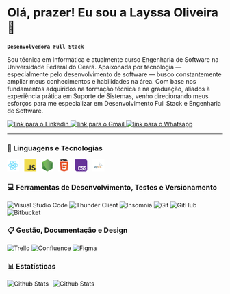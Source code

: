 # Olá, prazer! Eu sou a Layssa Oliveira 👋

**`Desenvolvedora Full Stack`**

Sou técnica em Informática e atualmente curso Engenharia de Software na Universidade Federal do Ceará. Apaixonada por tecnologia — especialmente pelo desenvolvimento de software — busco constantemente ampliar meus conhecimentos e habilidades na área. Com base nos fundamentos adquiridos na formação técnica e na graduação, aliados à experiência prática em Suporte de Sistemas, venho direcionando meus esforços para me especializar em Desenvolvimento Full Stack e Engenharia de Software.

<p align="left">
    <a href="https://www.linkedin.com/in/layssaoliveira26">
        <img src="https://img.shields.io/badge/LinkedIn-0077B5?style=for-the-badge&logo=linkedin&logoColor=white"
        alt="link para o Linkedin" />
    </a>
    <a href="mailto:layssaoliveira626@gmail.com">
        <img src="https://img.shields.io/badge/Gmail-D14836?style=for-the-badge&logo=gmail&logoColor=white"
        alt="link para o Gmail" />
    </a>
    <a href="https://wa.me/5588997848056">
        <img src="https://img.shields.io/badge/WhatsApp-25D366?style=for-the-badge&logo=whatsapp&logoColor=white"
        alt="link para o Whatsapp" />
    </a>
</p>

---
### 🤖 Linguagens e Tecnologias
<code><img height="28" src="https://raw.githubusercontent.com/github/explore/80688e429a7d4ef2fca1e82350fe8e3517d3494d/topics/react/react.png" alt="React"/></code>&nbsp;&nbsp;
<code><img height="28" src="https://raw.githubusercontent.com/github/explore/80688e429a7d4ef2fca1e82350fe8e3517d3494d/topics/javascript/javascript.png" alt="Javascript"/></code>&nbsp;&nbsp;
<code><img height="28" src="https://raw.githubusercontent.com/github/explore/80688e429a7d4ef2fca1e82350fe8e3517d3494d/topics/nodejs/nodejs.png" alt="Nodejs"/></code>&nbsp;&nbsp;
<code><img height="28" src="https://raw.githubusercontent.com/github/explore/80688e429a7d4ef2fca1e82350fe8e3517d3494d/topics/html/html.png" alt="HTML5"/></code>&nbsp;&nbsp;
<code><img height="28" src="https://raw.githubusercontent.com/github/explore/80688e429a7d4ef2fca1e82350fe8e3517d3494d/topics/css/css.png" alt="CSS"/></code>&nbsp;&nbsp;
<code><img height="28" src="https://raw.githubusercontent.com/github/explore/80688e429a7d4ef2fca1e82350fe8e3517d3494d/topics/mysql/mysql.png" alt="MySQL"/></code>&nbsp;&nbsp;
>

### 💻  Ferramentas de Desenvolvimento, Testes e Versionamento
![Visual Studio Code](https://img.shields.io/badge/-Visual%20Studio%20Code-333333?style=flat&logo=visual-studio-code&logoColor=007ACC)
![Thunder Client](https://img.shields.io/badge/-Thunder%20Client-333333?style=flat&logo=visualstudiocode&logoColor=007ACC)
![Insomnia](https://img.shields.io/badge/-Insomnia-333333?style=flat&logo=insomnia&logoColor=5849BE)
![Git](https://img.shields.io/badge/-Git-333333?style=flat&logo=git)
![GitHub](https://img.shields.io/badge/-GitHub-333333?style=flat&logo=github)
![Bitbucket](https://img.shields.io/badge/-Bitbucket-333333?style=flat&logo=bitbucket)


### 📋 Gestão, Documentação e Design
![Trello](https://img.shields.io/badge/-Trello-333333?style=flat&logo=trello&logoColor=007ACC)
![Confluence](https://img.shields.io/badge/-Confluence-333333?style=flat&logo=confluence&logoColor=0052CC)
![Figma](https://img.shields.io/badge/-Figma-333333?style=flat&logo=figma&logoColor=007ACC)


### 📊 Estatísticas

<img
        align="left"
        alt="Github Stats"
        height="200"
        style="padding-right: 10px"
        src="https://github-readme-stats.vercel.app/api?username=Layssaoliveira26&show_icons=true&theme=tokyonight&locale=pt-br"
/>
<img
    align="left"
    alt="Github Stats"
    height="193"
    style="padding-right: 10px"
    src="https://github-readme-stats.vercel.app/api/top-langs/?username=Layssaoliveira26&theme=tokyonight&layout=donut&custom_title=Linguagens%20e%20Tecnologias&langs_count=8"
/>

